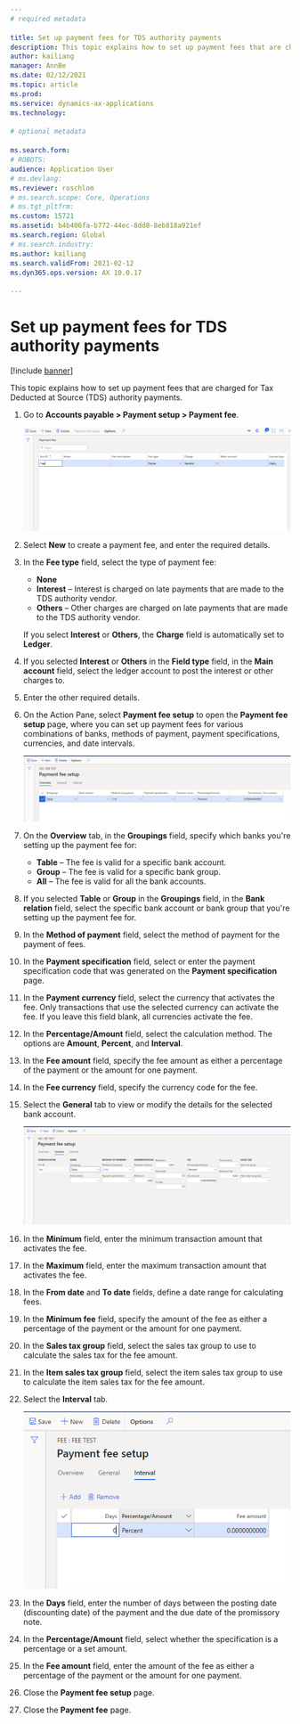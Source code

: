 ```yaml
---
# required metadata

title: Set up payment fees for TDS authority payments
description: This topic explains how to set up payment fees that are charged for Tax Deducted at Source (TDS) authority payments.
author: kailiang
manager: AnnBe
ms.date: 02/12/2021
ms.topic: article
ms.prod: 
ms.service: dynamics-ax-applications
ms.technology: 

# optional metadata

ms.search.form: 
# ROBOTS: 
audience: Application User
# ms.devlang: 
ms.reviewer: roschlom
# ms.search.scope: Core, Operations
# ms.tgt_pltfrm: 
ms.custom: 15721
ms.assetid: b4b406fa-b772-44ec-8dd8-8eb818a921ef
ms.search.region: Global
# ms.search.industry: 
ms.author: kailiang
ms.search.validFrom: 2021-02-12
ms.dyn365.ops.version: AX 10.0.17

---
```


# Set up payment fees for TDS authority payments

[!include [banner](../includes/banner.md)]

This topic explains how to set up payment fees that are charged for Tax Deducted at Source (TDS) authority payments.

1. Go to **Accounts payable \> Payment setup \> Payment fee**.

    [![Payment fee page](./media/apac-ind-TDS-28.png)](./media/apac-ind-TDS-28.png)

2. Select **New** to create a payment fee, and enter the required details.
3. In the **Fee type** field, select the type of payment fee:

    - **None**
    - **Interest** – Interest is charged on late payments that are made to the TDS authority vendor.
    - **Others** – Other charges are charged on late payments that are made to the TDS authority vendor.

    If you select **Interest** or **Others**, the **Charge** field is automatically set to **Ledger**.

4. If you selected **Interest** or **Others** in the **Field type** field, in the **Main account** field, select the ledger account to post the interest or other charges to.
5. Enter the other required details.
6. On the Action Pane, select **Payment fee setup** to open the **Payment fee setup** page, where you can set up payment fees for various combinations of banks, methods of payment, payment specifications, currencies, and date intervals.

    [![Payment fee setup page](./media/apac-ind-TDS-21.png)](./media/apac-ind-TDS-21.png)

7. On the **Overview** tab, in the **Groupings** field, specify which banks you're setting up the payment fee for:

    - **Table** – The fee is valid for a specific bank account.
    - **Group** – The fee is valid for a specific bank group.
    - **All** – The fee is valid for all the bank accounts.

8. If you selected **Table** or **Group** in the **Groupings** field, in the **Bank relation** field, select the specific bank account or bank group that you're setting up the payment fee for.
9. In the **Method of payment** field, select the method of payment for the payment of fees.
10. In the **Payment specification** field, select or enter the payment specification code that was generated on the **Payment specification** page.
11. In the **Payment currency** field, select the currency that activates the fee. Only transactions that use the selected currency can activate the fee. If you leave this field blank, all currencies activate the fee.
12. In the **Percentage/Amount** field, select the calculation method. The options are **Amount**, **Percent**, and **Interval**.
13. In the **Fee amount** field, specify the fee amount as either a percentage of the payment or the amount for one payment.
14. In the **Fee currency** field, specify the currency code for the fee.
15. Select the **General** tab to view or modify the details for the selected bank account.

    [![General tab](./media/apac-ind-TDS-22.png)](./media/apac-ind-TDS-22.png)

16. In the **Minimum** field, enter the minimum transaction amount that activates the fee.
17. In the **Maximum** field, enter the maximum transaction amount that activates the fee.
18. In the **From date** and **To date** fields, define a date range for calculating fees.
19. In the **Minimum fee** field, specify the amount of the fee as either a percentage of the payment or the amount for one payment.
20. In the **Sales tax group** field, select the sales tax group to use to calculate the sales tax for the fee amount.
21. In the **Item sales tax group** field, select the item sales tax group to use to calculate the item sales tax for the fee amount.
22. Select the **Interval** tab. 

    [![Interval tab](./media/apac-ind-TDS-23.png)](./media/apac-ind-TDS-23.png)

23. In the **Days** field, enter the number of days between the posting date (discounting date) of the payment and the due date of the promissory note.
24. In the **Percentage/Amount** field, select whether the specification is a percentage or a set amount.
25. In the **Fee amount** field, enter the amount of the fee as either a percentage of the payment or the amount for one payment.
26. Close the **Payment fee setup** page.
27. Close the **Payment fee** page.

